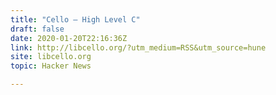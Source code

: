 ```yaml
---
title: "Cello – High Level C"
draft: false
date: 2020-01-20T22:16:36Z
link: http://libcello.org/?utm_medium=RSS&utm_source=hune
site: libcello.org
topic: Hacker News  

---
```

